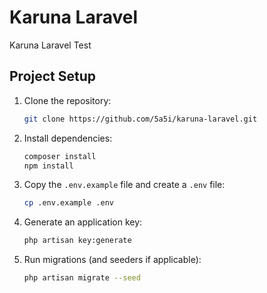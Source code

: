 # Karuna Laravel
Karuna Laravel Test

## Project Setup

1. Clone the repository:
   ```bash
   git clone https://github.com/5a5i/karuna-laravel.git
   ```

2. Install dependencies:
   ```bash
   composer install
   npm install
   ```

3. Copy the `.env.example` file and create a `.env` file:
   ```bash
   cp .env.example .env
   ```

4. Generate an application key:
   ```bash
   php artisan key:generate
   ```

5. Run migrations (and seeders if applicable):
   ```bash
   php artisan migrate --seed
   ```
